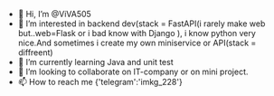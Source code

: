 - 👋 Hi, I’m @ViVA505
- 👀 I’m interested in backend dev(stack = FastAPI(i rarely make web but..web=Flask or i  bad know with Django ), i know python very nice.And sometimes i create my own miniservice or API(stack = diffreent)
- 🌱 I’m currently learning Java and unit test
- 💞️ I’m looking to collaborate on IT-company or on mini project.
- 📫 How to reach me {'telegram':'imkg_228'}

<!---
ViVA505/ViVA505 is a ✨ special ✨ repository because its `README.md` (this file) appears on your GitHub profile.
You can click the Preview link to take a look at your changes.
--->
